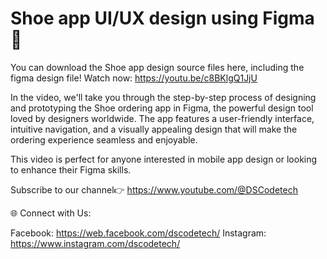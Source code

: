# Shoe app UI/UX design using Figma 👟

You can download the Shoe app design source files here, including the figma design file!
Watch now: https://youtu.be/c8BKlgQ1JjU

In the video, we'll take you through the step-by-step process of designing and prototyping the Shoe ordering app in Figma, the powerful design tool loved by designers worldwide. The app features a user-friendly interface, intuitive navigation, and a visually appealing design that will make the ordering experience seamless and enjoyable.

This video is perfect for anyone interested in mobile app design or looking to enhance their Figma skills.

Subscribe to our channel👉 https://www.youtube.com/@DSCodetech

🌐 Connect with Us:

Facebook: https://web.facebook.com/dscodetech/ 
Instagram: https://www.instagram.com/dscodetech/
